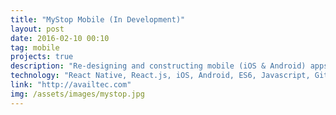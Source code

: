 ```yaml
---
title: "MyStop Mobile (In Development)"
layout: post
date: 2016-02-10 00:10
tag: mobile
projects: true
description: "Re-designing and constructing mobile (iOS & Android) apps for Avail Technologies. Avail provides 'Intelligent Transportation Systems' that connect riders, transportation companies, and their data. The apps use data feeds to build simple real time transit maps, deliver alerts, and share the data with Google Maps."
technology: "React Native, React.js, iOS, Android, ES6, Javascript, Git"
link: "http://availtec.com"
img: /assets/images/mystop.jpg
---
```


